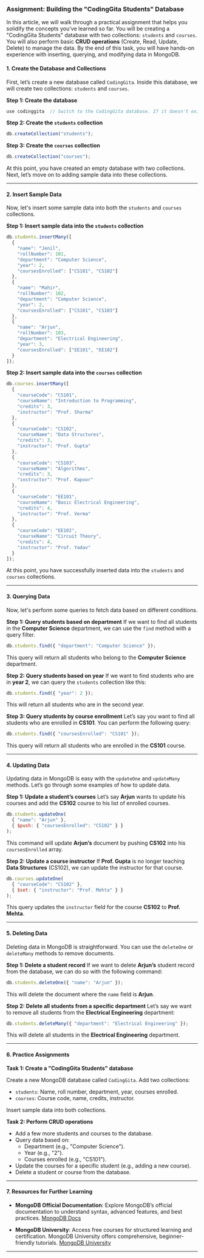 ### **Assignment: Building the "CodingGita Students" Database**

In this article, we will walk through a practical assignment that helps you solidify the concepts you've learned so far. You will be creating a "CodingGita Students" database with two collections: `students` and `courses`. You will also perform basic **CRUD operations** (Create, Read, Update, Delete) to manage the data. By the end of this task, you will have hands-on experience with inserting, querying, and modifying data in MongoDB.

#### **1. Create the Database and Collections**

First, let’s create a new database called `CodingGita`. Inside this database, we will create two collections: `students` and `courses`.

**Step 1: Create the database**
```js
use codinggita  // Switch to the CodingGita database. If it doesn't exist, MongoDB will create it automatically.
```

**Step 2: Create the `students` collection**
```js
db.createCollection("students");
```

**Step 3: Create the `courses` collection**
```js
db.createCollection("courses");
```

At this point, you have created an empty database with two collections. Next, let’s move on to adding sample data into these collections.

---

#### **2. Insert Sample Data**

Now, let's insert some sample data into both the `students` and `courses` collections.

**Step 1: Insert sample data into the `students` collection**
```js
db.students.insertMany([
  { 
    "name": "Jenil",
    "rollNumber": 101,
    "department": "Computer Science",
    "year": 2,
    "coursesEnrolled": ["CS101", "CS102"]
  },
  { 
    "name": "Mahir",
    "rollNumber": 102,
    "department": "Computer Science",
    "year": 2,
    "coursesEnrolled": ["CS101", "CS103"]
  },
  { 
    "name": "Arjun",
    "rollNumber": 103,
    "department": "Electrical Engineering",
    "year": 3,
    "coursesEnrolled": ["EE101", "EE102"]
  }
]);
```

**Step 2: Insert sample data into the `courses` collection**
```js
db.courses.insertMany([
  { 
    "courseCode": "CS101", 
    "courseName": "Introduction to Programming", 
    "credits": 3, 
    "instructor": "Prof. Sharma" 
  },
  { 
    "courseCode": "CS102", 
    "courseName": "Data Structures", 
    "credits": 3, 
    "instructor": "Prof. Gupta" 
  },
  { 
    "courseCode": "CS103", 
    "courseName": "Algorithms", 
    "credits": 3, 
    "instructor": "Prof. Kapoor" 
  },
  { 
    "courseCode": "EE101", 
    "courseName": "Basic Electrical Engineering", 
    "credits": 4, 
    "instructor": "Prof. Verma" 
  },
  { 
    "courseCode": "EE102", 
    "courseName": "Circuit Theory", 
    "credits": 4, 
    "instructor": "Prof. Yadav" 
  }
]);
```

At this point, you have successfully inserted data into the `students` and `courses` collections.

---

#### **3. Querying Data**

Now, let's perform some queries to fetch data based on different conditions.

**Step 1: Query students based on department**
If we want to find all students in the **Computer Science** department, we can use the `find` method with a query filter.

```js
db.students.find({ "department": "Computer Science" });
```

This query will return all students who belong to the **Computer Science** department.

**Step 2: Query students based on year**
If we want to find students who are in **year 2**, we can query the `students` collection like this:

```js
db.students.find({ "year": 2 });
```

This will return all students who are in the second year.

**Step 3: Query students by course enrollment**
Let’s say you want to find all students who are enrolled in **CS101**. You can perform the following query:

```js
db.students.find({ "coursesEnrolled": "CS101" });
```

This query will return all students who are enrolled in the **CS101** course.

---

#### **4. Updating Data**

Updating data in MongoDB is easy with the `updateOne` and `updateMany` methods. Let’s go through some examples of how to update data.

**Step 1: Update a student’s courses**
Let’s say **Arjun** wants to update his courses and add the **CS102** course to his list of enrolled courses.

```js
db.students.updateOne(
  { "name": "Arjun" },
  { $push: { "coursesEnrolled": "CS102" } }
);
```

This command will update **Arjun’s** document by pushing **CS102** into his `coursesEnrolled` array.

**Step 2: Update a course instructor**
If **Prof. Gupta** is no longer teaching **Data Structures** (CS102), we can update the instructor for that course.

```js
db.courses.updateOne(
  { "courseCode": "CS102" },
  { $set: { "instructor": "Prof. Mehta" } }
);
```

This query updates the `instructor` field for the course **CS102** to **Prof. Mehta**.

---

#### **5. Deleting Data**

Deleting data in MongoDB is straightforward. You can use the `deleteOne` or `deleteMany` methods to remove documents.

**Step 1: Delete a student record**
If we want to delete **Arjun’s** student record from the database, we can do so with the following command:

```js
db.students.deleteOne({ "name": "Arjun" });
```

This will delete the document where the `name` field is **Arjun**.

**Step 2: Delete all students from a specific department**
Let’s say we want to remove all students from the **Electrical Engineering** department:

```js
db.students.deleteMany({ "department": "Electrical Engineering" });
```

This will delete all students in the **Electrical Engineering** department.

---

#### **6. Practice Assignments**

**Task 1: Create a "CodingGita Students" database**

Create a new MongoDB database called `CodingGita`. Add two collections:
- `students`: Name, roll number, department, year, courses enrolled.
- `courses`: Course code, name, credits, instructor.

Insert sample data into both collections.

**Task 2: Perform CRUD operations**
- Add a few more students and courses to the database.
- Query data based on:
  - Department (e.g., "Computer Science").
  - Year (e.g., "2").
  - Courses enrolled (e.g., "CS101").
- Update the courses for a specific student (e.g., adding a new course).
- Delete a student or course from the database.

---

#### **7. Resources for Further Learning**
  
- **MongoDB Official Documentation**: Explore MongoDB’s official documentation to understand syntax, advanced features, and best practices. [MongoDB Docs](https://docs.mongodb.com/)

- **MongoDB University**: Access free courses for structured learning and certification. MongoDB University offers comprehensive, beginner-friendly tutorials. [MongoDB University](https://university.mongodb.com/)

---